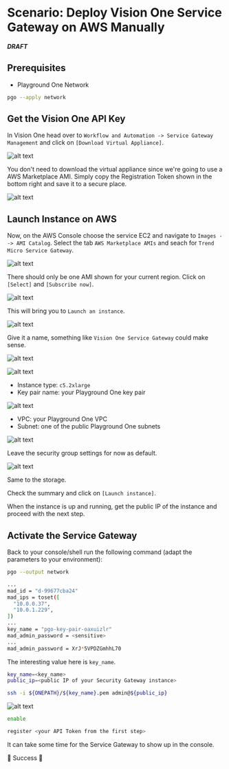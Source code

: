 # Scenario: Deploy Vision One Service Gateway on AWS Manually

***DRAFT***

## Prerequisites

- Playground One Network

```sh
pgo --apply network
```

## Get the Vision One API Key

In Vision One head over to `Workflow and Automation -> Service Gateway Management` and click on `[Download Virtual Appliance]`.

![alt text](images/v1-aws-sgm-01.png "Vision One")

You don't need to download the virtual appliance since we're going to use a AWS Marketplace AMI. Simply copy the Registration Token shown in the bottom right and save it to a secure place.

![alt text](images/v1-aws-sgm-02.png "Vision One")

## Launch Instance on AWS

Now, on the AWS Console choose the service EC2 and navigate to `Images --> AMI Catalog`. Select the tab `AWS Marketplace AMIs` and seach for `Trend Micro Service Gateway`.

![alt text](images/v1-aws-sgm-03.png "Vision One")

There should only be one AMI shown for your current region. Click on `[Select]` and `[Subscribe now]`. 

![alt text](images/v1-aws-sgm-04.png "Vision One")

This will bring you to `Launch an instance`.

![alt text](images/v1-aws-sgm-05.png "Vision One")

Give it a name, something like `Vision One Service Gateway` could make sense.

![alt text](images/v1-aws-sgm-06.png "Vision One")

![alt text](images/v1-aws-sgm-07.png "Vision One")

- Instance type: `c5.2xlarge`
- Key pair name: your Playground One key pair

![alt text](images/v1-aws-sgm-08.png "Vision One")

- VPC: your Playground One VPC
- Subnet: one of the public Playground One subnets

![alt text](images/v1-aws-sgm-09.png "Vision One")

Leave the security group settings for now as default.

![alt text](images/v1-aws-sgm-10.png "Vision One")

Same to the storage.

Check the summary and click on `[Launch instance]`.

When the instance is up and running, get the public IP of the instance and proceed with the next step.

## Activate the Service Gateway

Back to your console/shell run the following command (adapt the parameters to your environment):

```sh
pgo --output network
```

```sh
...
mad_id = "d-99677cba24"
mad_ips = toset([
  "10.0.0.37",
  "10.0.1.229",
])
...
key_name = "pgo-key-pair-oaxuizlr"
mad_admin_password = <sensitive>
...
mad_admin_password = XrJ*5VPDZGmhhL70
```

The interesting value here is `key_name`.

```sh
key_name=<key_name>
public_ip=<public IP of your Security Gateway instance>

ssh -i ${ONEPATH}/${key_name}.pem admin@${public_ip}
```

![alt text](images/v1-aws-sgm-12.png "Vision One")

```sh
enable

register <your API Token from the first step>
```

It can take some time for the Service Gateway to show up in the console.

🎉 Success 🎉
